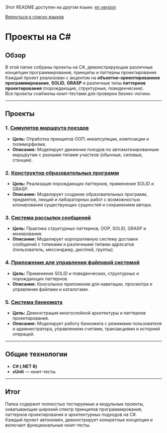Этот README доступен на другом языке:
[en version](README.md)

[Вернуться к списку языков](../README.md)


# Проекты на C#

## Обзор
В этой папке собраны проекты на C#, демонстрирующие различные концепции программирования, принципы и паттерны проектирования.  
Каждый проект реализован с акцентом на **объектно-ориентированное программирование**, **SOLID**, **GRASP** и различные типы **паттернов проектирования** (порождающие, структурные, поведенческие).  
Все проекты снабжены юнит-тестами для проверки бизнес-логики.

---

## Проекты

### 1. [Симулятор маршрута поездов](./TrainSim/README.ru.md)
- **Цель:** Отработка принципов ООП: инкапсуляции, композиции и полиморфизма.  
- **Описание:** Моделирует движение поездов по автоматизированным маршрутам с разными типами участков (обычные, силовые, станции).  

### 2. [Конструктор образовательных программ](./EducationalProgramDesignerModel/README.ru.md)
- **Цель:** Реализация порождающих паттернов, применение SOLID и GRASP.  
- **Описание:** Моделирует создание образовательных программ, предметов, лекций и лабораторных работ с возможностью клонирования существующих сущностей и сохранением автора.  

### 3. [Система рассылки сообщений](./MessageDestributionSystemModel/README.ru.md)
- **Цель:** Практика структурных паттернов, OOP, SOLID, GRASP и мокирования.  
- **Описание:** Моделирует корпоративную систему доставки сообщений с топиками и различными типами адресатов (пользователь, мессенджер, дисплей, группы).  

### 4. [Приложение для управления файловой системой](./InterectingAndManagingFileSystemApplication/README.ru.md)
- **Цель:** Применение SOLID и поведенческих, структурных и порождающих паттернов.  
- **Описание:** Консольное приложение для навигации, просмотра и управления файлами и каталогами.  

### 5. [Система банкомата](./AtmSystemModel/README.ru.md)
- **Цель:** Демонстрация многослойной архитектуры и паттернов проектирования.  
- **Описание:** Моделирует работу банкомата с режимами пользователя и администратора, управлением счетами, транзакциями и историей операций.  

---

## Общие технологии
- **C# (.NET 8)**
- **xUnit** — юнит-тесты  

---

## Итог
Папка содержит полностью тестируемые и модульные проекты, охватывающие широкий спектр принципов программирования, паттернов проектирования и архитектурных подходов на C#.  
Каждый проект автономен, демонстрирует конкретные концепции и включает функциональные юнит-тесты.
